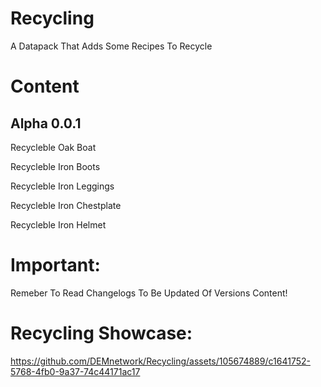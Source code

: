 # Recycling

A Datapack That Adds Some Recipes To Recycle

# Content

## Alpha 0.0.1

Recycleble Oak Boat

Recycleble Iron Boots

Recycleble Iron Leggings

Recycleble Iron Chestplate

Recycleble Iron Helmet

# Important:

Remeber To Read Changelogs To Be Updated Of Versions Content!

# Recycling Showcase:

https://github.com/DEMnetwork/Recycling/assets/105674889/c1641752-5768-4fb0-9a37-74c44171ac17



